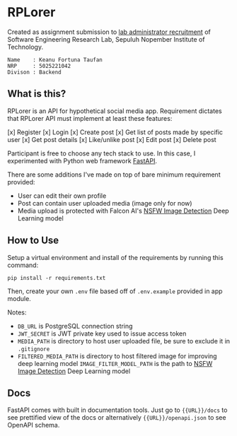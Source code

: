 # RPLorer

Created as assignment submission to [lab administrator recruitment](https://github.com/Lab-RPL-ITS/Modul-Oprec-BE-2024/tree/main)
of Software Engineering Research Lab, Sepuluh Nopember Institute 
of Technology.

```
Name    : Keanu Fortuna Taufan
NRP     : 5025221042
Divison : Backend
```

## What is this?

RPLorer is an API for hypothetical social media app. Requirement
dictates that RPLorer API must implement at least these features:

[x] Register
[x] Login
[x] Create post
[x] Get list of posts made by specific user
[x] Get post details
[x] Like/unlike post
[x] Edit post
[x] Delete post

Participant is free to choose any tech stack to use. In this case,
I experimented with Python web framework [FastAPI](https://github.com/tiangolo/fastapi/).

There are some additions I've made on top of bare minimum requirement
provided:

- User can edit their own profile
- Post can contain user uploaded media (image only for now)
- Media upload is protected with Falcon AI's [NSFW Image Detection](https://huggingface.co/Falconsai/nsfw_image_detection) Deep Learning model

## How to Use

Setup a virtual environment and install of the requirements by
running this command:

```
pip install -r requirements.txt
```

Then, create your own `.env` file based off of `.env.example` provided in app module.

Notes:
- `DB_URL` is PostgreSQL connection string
- `JWT_SECRET` is JWT private key used to issue access token
- `MEDIA_PATH` is directory to host user uploaded file, be sure to exclude it in `.gitignore`
- `FILTERED_MEDIA_PATH` is directory to host filtered image for improving deep learning model
`IMAGE_FILTER_MODEL_PATH` is the path to [NSFW Image Detection](https://huggingface.co/Falconsai/nsfw_image_detection) Deep Learning model


## Docs

FastAPI comes with built in documentation tools. Just go to `{{URL}}/docs`
to see prettified view of the docs or alternatively `{{URL}}/openapi.json`
to see OpenAPI schema.